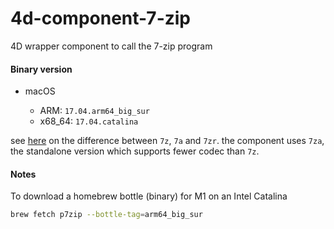 4d-component-7-zip
==================

4D wrapper component to call the 7-zip program

#### Binary version

* macOS

  * ARM: `17.04.arm64_big_sur`
  * x68_64: `17.04.catalina`

see [here](https://wiki.archlinux.org/title/p7zip#Differences_between_7z,_7za_and_7zr_binaries) on the difference between `7z`, `7a` and `7zr`. the component uses `7za`, the standalone version which supports fewer codec than `7z`.

#### Notes

To download a homebrew bottle (binary) for M1 on an Intel Catalina

```sh
brew fetch p7zip --bottle-tag=arm64_big_sur
```
